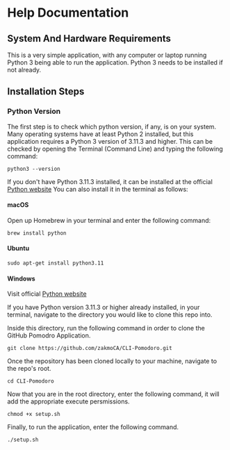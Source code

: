 # Help Documentation
## System And Hardware Requirements
This is a very simple application, with any computer or laptop running Python 3 being able to run the application. Python 3 needs to be installed if not already.

## Installation Steps

### Python Version
The first step is to check which python version, if any, is on your system. Many operating systems have at least Python 2 installed, but this application requires a Python 3 version of 3.11.3 and higher. This can be checked by opening the Terminal (Command Line) and typing the following command:

    python3 --version

If you don't have Python 3.11.3 installed, it can be installed at the official [Python website](https://www.python.org/downloads/)
You can also install it in the terminal as follows:

#### macOS
Open up Homebrew in your terminal and enter the following command:

    brew install python

#### Ubuntu

    sudo apt-get install python3.11

#### Windows
Visit official [Python website](https://www.python.org/downloads/)




If you have Python version 3.11.3 or higher already installed, in your terminal, navigate to the 
directory you would like to clone this repo into.

Inside this directory, run the following command in order to clone the GitHub Pomodro Application.

    git clone https://github.com/zakmoCA/CLI-Pomodoro.git

Once the repository has been cloned locally to your machine, navigate to the repo's root.

    cd CLI-Pomodoro

Now that you are in the root directory, enter the following command, it will add the appropriate execute persmissions.

    chmod +x setup.sh

Finally, to run the application, enter the following command.

    ./setup.sh











